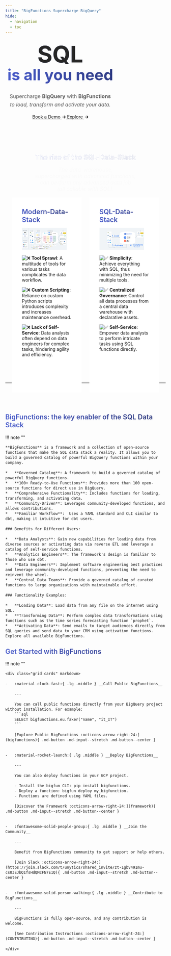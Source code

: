 ```yaml
---
title: "BigFunctions Supercharge BigQuery"
hide:
  - navigation
  - toc
---
```


<style>


/* Get started button */
.md-typeset .md-button--primary:hover {
  color: var(--md-primary-fg-color);
  background-color: var(--md-primary-bg-color);
  border-color: var(--md-primary-fg-color);
}
.md-typeset .md-button--primary {
  color: var(--md-primary-bg-color);
  background-color: var(--md-primary-fg-color);
  border-color: var(--md-primary-bg-color);
}

.hero {
  max-width: 700px;
  display: flex;
  padding: .4rem;
  margin: 0 auto;
  text-align: center;
}

.hero p {
  color: rgb(92, 92, 92);
  font-weight: 400;
  font-size: 0.8rem!important;
  line-height: 1.6!important;
}
.hero__image {
  max-width: 1000px;
  /*min-width: 600px;*/
  width: 100%;
  height: auto;
  margin: 0 auto;
  display: flex;
  align-items: stretch;
}

.hero__image img {
  width: 100%;
  height: 100%;
  min-width: 0;
}

.md-button--center {
    text-align: center;
}

h1, h2 {
  background-image: linear-gradient(60deg, #495ccdff, #2a3576ff);
  background-clip: text;
  color: #0000!important;
}

h1 {
  font-weight: 700!important;
  font-size: 2rem!important;
  line-height: 1.1 !important;
  margin: 0 0 0.6em!important;
}

.h1-bigger {
  color: rgb(38, 38, 38)!important;
  font-size: 3rem!important;
}

@media (min-width: 640px) {
  h1 {
    font-size: 3rem!important;
  }

  .h1-bigger {
    font-size: 4.5rem!important;
  }

  .hero p {
    font-size: 1rem!important;
  }

  .row {
    margin: 0 4rem!important;
  }

  .column {
    width: 50%!important;
  }

  .grid-2 {
    grid-template-columns: 47.5% 47.5%!important;
    grid-column-gap: 5%!important;
    grid-row-gap: 40px!important;
  }
}


h2 {
    font-weight: 600!important;
}

.grid-container {
    background-color: var(--md-primary-fg-color)!important;
    padding: 20px;
}

.grid-container h2 {
    color: var(--md-primary-fg-color) !important;
}

.grid-container li {
    margin: 10px 0!important;
}

.cards li {
    background-color: white;
    color: rgb(92, 92, 92);
}

.centered-big-message {
    color: rgb(92, 92, 92);
    font-size: 1.2em;
    margin-top: -0.5em;
}

.quote {
    text-align: center;
    font-style: italic;
    /* font-weight: 600!important; */
    font-size: 1.2em!important;
    color: rgb(250, 250, 250)!important;
    /* color: rgb(92, 92, 92)!important; */
    background-color: var(--md-primary-fg-color)!important;
}

img.gray-scale {
  filter: grayscale(100%); /* Standard */
  -webkit-filter: grayscale(100%); /* Webkit */
  vertical-align: middle;
}


.row {
  margin: 0;
  background: var(--md-primary-fg-color)!important;
}
/* Clear floats after the columns */
.row:after {
  content: "";
  display: table;
  clear: both;
}

/* Create two equal columns that floats next to each other */
.column {
  float: left;
  width: 100%;
  display: flex;
  flex-direction: column;
  align-items: center;
}

.column-content {
  max-width: 400px;
  padding: 30px;
  background: white;
}

.primary-background {
  background-color: var(--md-primary-fg-color)!important;
  padding: 20px;
}

.grid-2 {
  display: grid;
  grid-template-columns: 100%;
  grid-column-gap: 0;
  grid-row-gap: 20px;
  max-width: 900px;
  margin: auto;
}
.grid-2 > div {
  background-color: white;
  padding: 2rem;
  max-width: 400px;
  margin: auto;
  height: 100%;
}

.grid-2 h2 {
  margin: 0 0 0.64em!important;
}


</style>




<div class="md-container hero">
  <div>
    <h1><span class="h1-bigger">SQL</span><br>is all you need</h1>
    <p>Supercharge <b>BigQuery</b> with <b>BigFunctions</b><br><i>to load, transform and activate your data.</i></p>
    <a href="https://calendar.app.google/zu54nNMHLVw7jYWy8" class="md-button">
      Book a Demo
      <svg width="11" height="10" viewBox="0 0 11 10" fill="none" style="margin-left:2px"><path d="M1 5.16772H9.5M9.5 5.16772L6.5 1.66772M9.5 5.16772L6.5 8.66772" stroke="currentColor" stroke-width="2" stroke-linecap="round" stroke-linejoin="round"></path></svg>
    </a>
    <a href="bigfunctions/" class="md-button md-button--primary">
      Explore
      <svg width="11" height="10" viewBox="0 0 11 10" fill="none" style="margin-left:2px"><path d="M1 5.16772H9.5M9.5 5.16772L6.5 1.66772M9.5 5.16772L6.5 8.66772" stroke="currentColor" stroke-width="2" stroke-linecap="round" stroke-linejoin="round"></path></svg>
    </a>
  </div>
</div>


<br>
<br>
<br>

<div class="md-container primary-background">

<h2 style="color: white!important; text-align: center; margin: 1.4em 0 0 0 !important;">The rise of the SQL-Data-Stack</h2>
<p class="quote">
  The data-warehouse,<br>
  supercharged with advanced functions,<br>
  can perform any advanced data job<br>
  (all callable with SQL).<br>
</p>

<div class="grid-2">
  <div>
    <h2>Modern-Data-Stack</h2>
    <img src="assets/modern_data_stack2.png" style="width: 90%">
    <p><img alt="❌" class="twemoji" src="https://cdn.jsdelivr.net/gh/jdecked/twemoji@15.0.3/assets/svg/274c.svg" title=":x:"> <strong>Tool Sprawl</strong>: A multitude of tools for various tasks complicates the data workflow.</p>
    <p><img alt="❌" class="twemoji" src="https://cdn.jsdelivr.net/gh/jdecked/twemoji@15.0.3/assets/svg/274c.svg" title=":x:"> <strong>Custom Scripting</strong>: Reliance on custom Python scripts introduces complexity and increases maintenance overhead.</p>
    <p><img alt="❌" class="twemoji" src="https://cdn.jsdelivr.net/gh/jdecked/twemoji@15.0.3/assets/svg/274c.svg" title=":x:"> <strong>Lack of Self-Service</strong>: Data analysts often depend on data engineers for complex tasks, hindering agility and efficiency.</p>
  </div>
  <div>
    <h2>SQL-Data-Stack</h2>
    <img src="assets/sql_data_stack2.png" style="width: 90%">
    <p><img alt="✅" class="twemoji" src="https://cdn.jsdelivr.net/gh/jdecked/twemoji@15.0.3/assets/svg/2705.svg" title=":white_check_mark:">  <strong>Simplicity</strong>: Achieve everything with SQL, thus minimizing the need for multiple tools.</p>
    <p><img alt="✅" class="twemoji" src="https://cdn.jsdelivr.net/gh/jdecked/twemoji@15.0.3/assets/svg/2705.svg" title=":white_check_mark:">  <strong>Centralized Governance</strong>: Control all data processes from a central data warehouse with declarative assets.</p>
    <p><img alt="✅" class="twemoji" src="https://cdn.jsdelivr.net/gh/jdecked/twemoji@15.0.3/assets/svg/2705.svg" title=":white_check_mark:">  <strong>Self-Service</strong>:  Empower data analysts to perform intricate tasks using SQL functions directly.</p>
  </div>
</div>
</div>

---





<br>
<br>
<br>




## BigFunctions: the key enabler of the SQL Data Stack

!!! note ""


    **BigFunctions** is a framework and a collection of open-source functions that make the SQL data stack a reality. It allows you to build a governed catalog of powerful BigQuery functions within your company.

    *   **Governed Catalog**: A framework to build a governed catalog of powerful BigQuery functions.
    *   **100+ Ready-to-Use Functions**: Provides more than 100 open-source functions for direct use in BigQuery.
    *   **Comprehensive Functionality**: Includes functions for loading, transforming, and activating data.
    *   **Community-Driven**: Leverages community-developed functions, and allows contributions.
    *   **Familiar Workflow**:  Uses a YAML standard and CLI similar to dbt, making it intuitive for dbt users.

    ### Benefits for Different Users:

    *   **Data Analysts**: Gain new capabilities for loading data from diverse sources or activating data via reverse ETL and leverage a catalog of self-service functions.
    *   **Analytics Engineers**: The framework's design is familiar to those who use dbt.
    *   **Data Engineers**: Implement software engineering best practices and leverage community-developed functions, preventing the need to reinvent the wheel.
    *   **Central Data Teams**: Provide a governed catalog of curated functions to large organizations with maintainable effort.

    ### Functionality Examples:

    *   **Loading Data**: Load data from any file on the internet using SQL.
    *   **Transforming Data**: Perform complex data transformations using functions such as the time series forecasting function `prophet`.
    *   **Activating Data**: Send emails to target audiences directly from SQL queries and send data to your CRM using activation functions.
    Explore all available BigFunctions.


## Get Started with BigFunctions

!!! note ""

    <div class="grid cards" markdown>

    -   :material-clock-fast:{ .lg .middle } __Call Public BigFunctions__

        ---

        You can call public functions directly from your BigQuery project without installation. For example:
        ```sql
        SELECT bigfunctions.eu.faker("name", "it_IT")
        ```

        [Explore Public BigFunctions :octicons-arrow-right-24:](bigfunctions){ .md-button .md-input--stretch .md-button--center }


    -   :material-rocket-launch:{ .lg .middle } __Deploy BigFunctions__

        ---

        You can also deploy functions in your GCP project.

        - Install the bigfun CLI: pip install bigfunctions.
        - Deploy a function: bigfun deploy my_bigfunction.
        - Functions are defined using YAML files.

        [Discover the Framework :octicons-arrow-right-24:](framework){ .md-button .md-input--stretch .md-button--center }


    -   :fontawesome-solid-people-group:{ .lg .middle } __Join the Community__

        ---

        Benefit from BigFunctions community to get support or help others.

        [Join Slack :octicons-arrow-right-24:](https://join.slack.com/t/unytics/shared_invite/zt-1gbv491mu-cs03EJbQ1fsHdQMcFN7E1Q){ .md-button .md-input--stretch .md-button--center }


    -   :fontawesome-solid-person-walking:{ .lg .middle } __Contribute to BigFunctions__

        ---

        BigFunctions is fully open-source, and any contribution is welcome.

        [See Contribution Instructions :octicons-arrow-right-24:](CONTRIBUTING){ .md-button .md-input--stretch .md-button--center }

    </div>
